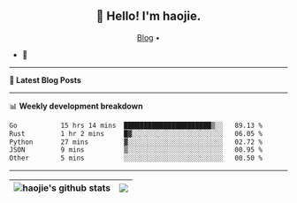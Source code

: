 <h2 align="center">👋 Hello! I'm haojie.</h2>
<p align="center">
  <a href="https://aoyouer.com">Blog</a> •
</p>


- 🔭 


-------

**📝 Latest Blog Posts**


-------

📊 **Weekly development breakdown**
<!--START_SECTION:waka-->

```txt
Go           15 hrs 14 mins  ██████████████████████▒░░   89.13 %
Rust         1 hr 2 mins     █▓░░░░░░░░░░░░░░░░░░░░░░░   06.05 %
Python       27 mins         ▓░░░░░░░░░░░░░░░░░░░░░░░░   02.72 %
JSON         9 mins          ▒░░░░░░░░░░░░░░░░░░░░░░░░   00.95 %
Other        5 mins          ░░░░░░░░░░░░░░░░░░░░░░░░░   00.50 %
```

<!--END_SECTION:waka-->

-------



| <img align="center" src="https://github-readme-stats.vercel.app/api?username=haojie06&show_icons=true&theme=graywhite&show_icons=true&count_private=true&include_all_commits=true&hide_border=true" alt="haojie's github stats" /> | <img align="center" src="https://github-readme-stats.vercel.app/api/top-langs/?username=haojie06&layout=compact&theme=graywhite&hide_border=true&hide=css,html" /> |
| ------------- | ------------- |


